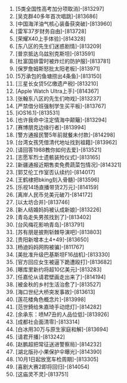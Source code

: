 
1. [5类全国性高考加分项取消]-[813297]
1. [吴克群40多年首次唱跳]-[813686]
1. [中国海洋油气核心装备获突破]-[813960]
1. [雷军37岁财务自由]-[813728]
1. [荣耀X40上手体验]-[814328]
1. [东八区的先生们迷惑剧情]-[813209]
1. [普京抵达乌兹别克斯坦]-[813591]
1. [杜富国排雷时被炸烂的防护服]-[813781]
1. [保罗詹姆斯怒批太阳老板]-[813971]
1. [5万承包的鱼塘捞出4条鱼]-[813150]
1. [三星长女贷5亿缴遗产税]-[813210]
1. [Apple Watch Ultra上手]-[814367]
1. [张翰东八区的先生们吻戏]-[813237]
1. [严禁借分班强制学生买平板]-[813767]
1. [iOS16.1]-[813531]
1. [也许我命中注定情海中颠簸]-[813294]
1. [赛博朋克边缘行者]-[813994]
1. [警方通报民警5年前就餐未付款]-[814298]
1. [台湾女孩凭借清代地址找到祖籍]-[813962]
1. [请回答1988教你如何去爱]-[813521]
1. [志愿军烈士遗骸装殓仪式]-[813165]
1. [新疆通报近期售卖免费蔬菜包情况]-[814321]
1. [郭艾伦工作室否认续约]-[814017]
1. [王鹤棣把bking刻入骨髓]-[813596]
1. [乐视14场直播带货2万元]-[814159]
1. [离岸人民币兑美元破7]-[814172]
1. [以太坊合并]-[813746]
1. [新人结婚妈妈被认成新娘]-[813226]
1. [青岛走失男孩找到了]-[813402]
1. [台风梅花影响青岛]-[813791]
1. [苏有朋是披荆斩棘导演吧]-[813803]
1. [贵阳新增本土4+49]-[813650]
1. [杨迪妈妈网购被骗]-[811767]
1. [美批准升级巴基斯坦F16战机]-[813330]
1. [官方回应女生被逼下跪遭殴打]-[813682]
1. [曝库里新约将超10亿美元]-[813283]
1. [任嘉伦从请君壁画走出来了]-[814194]
1. [被金秋的乡村生活治愈了]-[813527]
1. [海口世纪大桥突发事故]-[813613]
1. [莲花楼角色概念片]-[813998]
1. [范世錡给朱嘉琦手动熄灯]-[814282]
1. [余承东：喷M7丑的人品位低]-[813926]
1. [成都社会面清零]-[813314]
1. [白冰用30万与原生家庭和解]-[813694]
1. [请君开播]-[813242]
1. [赵鹏超把常征送进警察局]-[814232]
1. [湖北版孙小果保护伞曝光]-[814390]
1. [10月1日起放宽车检周期]-[813305]
1. [喜剧大赛2即将回归]-[814054]
1. [这庙灵不灵]-[813751]